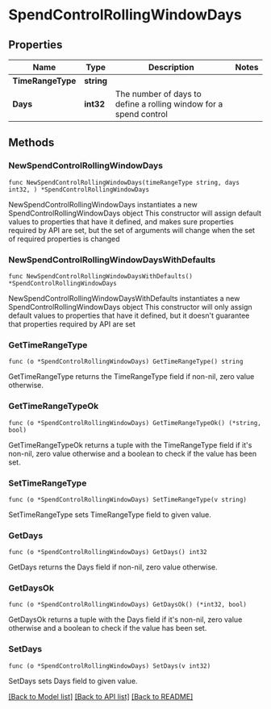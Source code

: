 # SpendControlRollingWindowDays

## Properties

Name | Type | Description | Notes
------------ | ------------- | ------------- | -------------
**TimeRangeType** | **string** |  | 
**Days** | **int32** | The number of days to define a rolling window for a spend control | 

## Methods

### NewSpendControlRollingWindowDays

`func NewSpendControlRollingWindowDays(timeRangeType string, days int32, ) *SpendControlRollingWindowDays`

NewSpendControlRollingWindowDays instantiates a new SpendControlRollingWindowDays object
This constructor will assign default values to properties that have it defined,
and makes sure properties required by API are set, but the set of arguments
will change when the set of required properties is changed

### NewSpendControlRollingWindowDaysWithDefaults

`func NewSpendControlRollingWindowDaysWithDefaults() *SpendControlRollingWindowDays`

NewSpendControlRollingWindowDaysWithDefaults instantiates a new SpendControlRollingWindowDays object
This constructor will only assign default values to properties that have it defined,
but it doesn't guarantee that properties required by API are set

### GetTimeRangeType

`func (o *SpendControlRollingWindowDays) GetTimeRangeType() string`

GetTimeRangeType returns the TimeRangeType field if non-nil, zero value otherwise.

### GetTimeRangeTypeOk

`func (o *SpendControlRollingWindowDays) GetTimeRangeTypeOk() (*string, bool)`

GetTimeRangeTypeOk returns a tuple with the TimeRangeType field if it's non-nil, zero value otherwise
and a boolean to check if the value has been set.

### SetTimeRangeType

`func (o *SpendControlRollingWindowDays) SetTimeRangeType(v string)`

SetTimeRangeType sets TimeRangeType field to given value.


### GetDays

`func (o *SpendControlRollingWindowDays) GetDays() int32`

GetDays returns the Days field if non-nil, zero value otherwise.

### GetDaysOk

`func (o *SpendControlRollingWindowDays) GetDaysOk() (*int32, bool)`

GetDaysOk returns a tuple with the Days field if it's non-nil, zero value otherwise
and a boolean to check if the value has been set.

### SetDays

`func (o *SpendControlRollingWindowDays) SetDays(v int32)`

SetDays sets Days field to given value.



[[Back to Model list]](../README.md#documentation-for-models) [[Back to API list]](../README.md#documentation-for-api-endpoints) [[Back to README]](../README.md)


